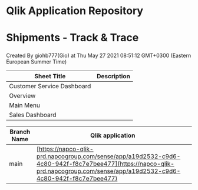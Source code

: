 # Qlik Application Repository 
# Shipments - Track & Trace
### 
Created By giohb777(Gio) at Thu May 27 2021 08:51:12 GMT+0300 (Eastern European Summer Time)




Sheet Title | Description
------------ | -------------
Customer Service Dashboard|
Overview|
Main Menu|
Sales Dashboard|



Branch Name|Qlik application
---|---
main|[https://napco-qlik-prd.napcogroup.com/sense/app/a19d2532-c9d6-4c80-942f-f8c7e7bee477](https://napco-qlik-prd.napcogroup.com/sense/app/a19d2532-c9d6-4c80-942f-f8c7e7bee477)